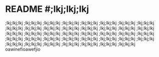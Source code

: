 # README #;lkj;lkj;lkj
;lkj;lkj;lkj
;lkj;lkj;lkj
;lkj;lkj;lkj
;lkj;lkj;lkj
;lkj;lkj;lkj
;lkj;lkj;lkj
;lkj;lkj;lkj
;lkj;lkj;lkj
;lkj;lkj;lkj
;lkj;lkj;lkj
;lkj;lkj;lkj
;lkj;lkj;lkj
;lkj;lkj;lkj
;lkj;lkj;lkj
;lkj;lkj;lkj
;lkj;lkj;lkj
;lkj;lkj;lkj
;lkj;lkj;lkj
;lkj;lkj;lkj
;lkj;lkj;lkj
;lkj;lkj;lkj
;lkj;lkj;lkj
;lkj;lkj;lkj
;lkj;lkj;lkj
;lkj;lkj;lkj
;lkj;lkj;lkj
;lkj;lkj;lkj
;lkj;lkj;lkj
;lkj;lkj;lkj
;lkj;lkj;lkj
;lkj;lkj;lkj
;lkj;lkj;lkj
;lkj;lkj;lkj
;lkj;lkj;lkj
;lkj;lkj;lkj
;lkj;lkj;lkj
;lkj;lkj;lkj
;lkj;lkj;lkj
;lkj;lkj;lkj
oawinefioawefjio
